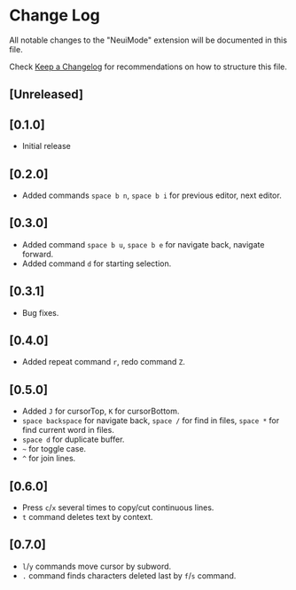 # Change Log

All notable changes to the "NeuiMode" extension will be documented in this file.

Check [Keep a Changelog](http://keepachangelog.com/) for recommendations on how to structure this file.

## [Unreleased]

## [0.1.0]

- Initial release

## [0.2.0]

- Added commands `space b n`, `space b i` for previous editor, next editor.

## [0.3.0]

- Added command `space b u`, `space b e` for navigate back, navigate forward.
- Added command `d` for starting selection.

## [0.3.1]

- Bug fixes.

## [0.4.0]

- Added repeat command `r`, redo command `Z`.

## [0.5.0]

- Added `J` for cursorTop, `K` for cursorBottom.
- `space backspace` for navigate back, `space /` for find in files, `space *` for find current
  word in files.
- `space d` for duplicate buffer.
- `~` for toggle case.
- `^` for join lines.

## [0.6.0]

- Press `c`/`x` several times to copy/cut continuous lines.
- `t` command deletes text by context.

## [0.7.0]

- `l`/`y` commands move cursor by subword.
- `.` command finds characters deleted last by `f`/`s` command.
